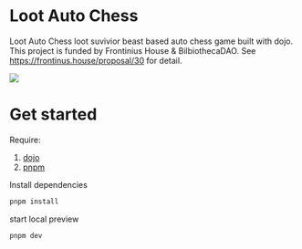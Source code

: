 
# Loot Auto Chess

Loot Auto Chess loot suvivior beast based auto chess game built with dojo. This project is funded by Frontinius House & BilbiothecaDAO. See <https://frontinus.house/proposal/30> for detail.

![](https://i.imgur.com/W8Tnh7i.png)



# Get started

Require:

1. [dojo](https://www.dojoengine.org/en/)
2. [pnpm](https://pnpm.io/)


Install dependencies

```bash
pnpm install
```


start local preview 

```bash
pnpm dev
```